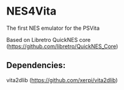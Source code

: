 NES4Vita
=========

The first NES emulator for the PSVita

Based on Libretro QuickNES core (https://github.com/libretro/QuickNES_Core)

## Dependencies:
vita2dlib (https://github.com/xerpi/vita2dlib)
